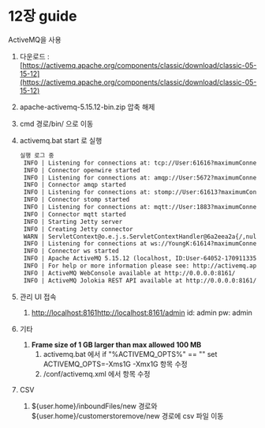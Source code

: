 # 12장 guide

ActiveMQ을 사용

1. 다운로드 : [https://activemq.apache.org/components/classic/download/classic-05-15-12](https://activemq.apache.org/components/classic/download/classic-05-15-12)
2. apache-activemq-5.15.12-bin.zip 압축 해제
3. cmd 경로/bin/ 으로 이동
4. activemq.bat start 로 실행
    
    ```markdown
    실행 로그 중 
     INFO | Listening for connections at: tcp://User:61616?maximumConnections=1000&wireFormat.maxFrameSize=104857600
     INFO | Connector openwire started
     INFO | Listening for connections at: amqp://User:5672?maximumConnections=1000&wireFormat.maxFrameSize=104857600
     INFO | Connector amqp started
     INFO | Listening for connections at: stomp://User:61613?maximumConnections=1000&wireFormat.maxFrameSize=104857600
     INFO | Connector stomp started
     INFO | Listening for connections at: mqtt://User:1883?maximumConnections=1000&wireFormat.maxFrameSize=104857600
     INFO | Connector mqtt started
     INFO | Starting Jetty server
     INFO | Creating Jetty connector
     WARN | ServletContext@o.e.j.s.ServletContextHandler@6a2eea2a{/,null,STARTING} has uncovered http methods for path: /
     INFO | Listening for connections at ws://YoungK:61614?maximumConnections=1000&wireFormat.maxFrameSize=104857600
     INFO | Connector ws started
     INFO | Apache ActiveMQ 5.15.12 (localhost, ID:User-64052-1709113357051-0:1) started
     INFO | For help or more information please see: http://activemq.apache.org
     INFO | ActiveMQ WebConsole available at http://0.0.0.0:8161/
     INFO | ActiveMQ Jolokia REST API available at http://0.0.0.0:8161/api/jolokia/
    ```
    
5. 관리 UI 접속
    1. [http://localhost:8161](http://localhost:8161/)[http://localhost:8161/admin](http://localhost:8161/admin)
    id: admin pw: admin
6. 기타
    1. **Frame size of 1 GB larger than max allowed 100 MB** 
        1. activemq.bat 에서 if "%ACTIVEMQ_OPTS%" == "" set ACTIVEMQ_OPTS=-Xms1G -Xmx1G  항목 수정
        2. /conf/activemq.xml 에서  <transportConnector name="openwire" uri="tcp://0.0.0.0:61616?maximumConnections=1000&wireFormat.maxFrameSize=**104857600**"/> 항목 수정
7. CSV
    1. ${user.home}/inboundFiles/new 경로와 ${user.home}/customerstoremove/new 경로에 csv 파일 이동